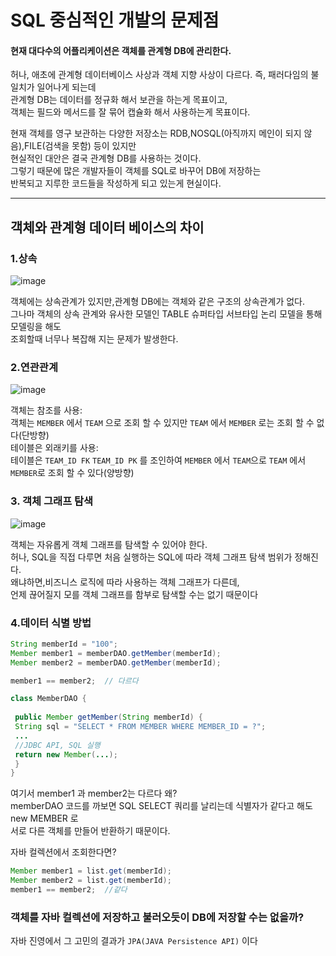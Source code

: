 # SQL 중심적인 개발의 문제점

#### 현재 대다수의 어플리케이션은 객체를 관계형 DB에 관리한다.

허나, 애초에 관계형 데이터베이스 사상과 객체 지향 사상이 다르다.
즉, 패러다임의 불일치가 일어나게 되는데  
관계형 DB는 데이터를 정규화 해서 보관을 하는게 목표이고,  
객체는 필드와 메서드를 잘 묶어 캡슐화 해서 사용하는게 목표이다.

현재 객체를 영구 보관하는 다양한 저장소는 RDB,NOSQL(아직까지 메인이 되지 않음),FILE(검색을 못함) 등이 있지만  
현실적인 대안은 결국 관계형 DB를 사용하는 것이다.  
그렇기 때문에 많은 개발자들이 객체를 SQL로 바꾸어 DB에 저장하는  
반복되고 지루한 코드들을 작성하게 되고 있는게 현실이다.

* * *


## 객체와 관계형 데이터 베이스의 차이
### 1.상속

![image](https://user-images.githubusercontent.com/80972298/192113982-5255bb7a-b8d7-40f0-9d95-6c5232e5fbb4.png)

객체에는 상속관계가 있지만,관계형 DB에는 객체와 같은 구조의 상속관계가 없다.  
그나마 객체의 상속 관계와 유사한 모델인 TABLE 슈퍼타입 서브타입 논리 모델을 통해 모델링을 해도  
조회할때 너무나 복잡해 지는 문제가 발생한다.

### 2.연관관계

![image](https://user-images.githubusercontent.com/80972298/192114008-3398837e-cf89-44e0-9208-9e7690fc79b3.png)

객체는 참조를 사용:   
객체는 ```MEMBER``` 에서 ```TEAM``` 으로 조회 할 수 있지만 ```TEAM``` 에서 ```MEMBER``` 로는 조회 할 수 없다(단방향)   
테이블은 외래키를 사용:   
테이블은   ```TEAM_ID FK```  ```TEAM_ID PK``` 를 조인하여 ```MEMBER``` 에서 ```TEAM```으로 ```TEAM``` 에서 ```MEMBER```로 조회 할 수 있다(양방향)


### 3. 객체 그래프 탐색

![image](https://user-images.githubusercontent.com/80972298/192115166-6b48c444-226c-4fc1-83ff-419b496084db.png)


객체는 자유롭게 객체 그래프를 탐색할 수 있어야 한다.  
허나, SQL을 직접 다루면 처음 실행하는 SQL에 따라 객체 그래프 탐색 범위가 정해진다.  
왜냐하면,비즈니스 로직에 따라 사용하는 객체 그래프가 다른데,   
언제 끊어질지 모를 객체 그래프를 함부로 탐색할 수는 없기 때문이다


### 4.데이터 식별 방법

```JAVA
String memberId = "100";
Member member1 = memberDAO.getMember(memberId);
Member member2 = memberDAO.getMember(memberId);

member1 == member2;  // 다르다 

class MemberDAO {
 
 public Member getMember(String memberId) {
 String sql = "SELECT * FROM MEMBER WHERE MEMBER_ID = ?";
 ...
 //JDBC API, SQL 실행
 return new Member(...);
 }
}

```
여기서 member1 과 member2는 다르다 왜?  
memberDAO 코드를 까보면 SQL SELECT 쿼리를 날리는데 식별자가 같다고 해도 new MEMBER 로  
서로 다른 객체를 만들어 반환하기 때문이다.

자바 컬렉션에서 조회한다면?
```JAVA
Member member1 = list.get(memberId);
Member member2 = list.get(memberId);
member1 == member2;  //같다
```



### 객체를 자바 컬렉션에 저장하고 불러오듯이 DB에 저장할 수는 없을까?
자바 진영에서 그 고민의 결과가 ```JPA(JAVA Persistence API)``` 이다
